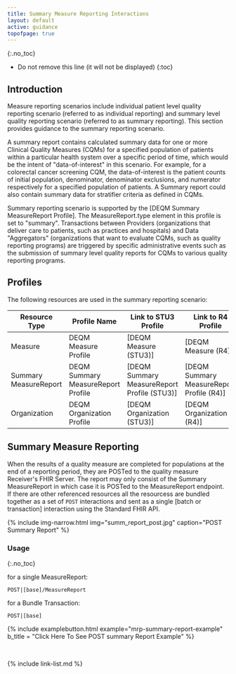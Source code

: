 ```yaml
---
title: Summary Measure Reporting Interactions
layout: default
active: guidance
topofpage: true
---
```



{:.no_toc}

<!-- TOC  the css styling for this is \pages\assets\css\project.css under 'markdown-toc'-->

* Do not remove this line (it will not be displayed)
{:toc}

## Introduction

Measure reporting scenarios include individual patient level quality
reporting scenario (referred to as individual reporting) and summary
level quality reporting scenario (referred to as summary reporting).
This section provides guidance to the summary reporting scenario.

A summary report contains calculated summary data for one or more
Clinical Quality Measures (CQMs) for a specified population of patients
within a particular health system over a specific period of time, which
would be the intent of "data-of-interest" in this scenario. For example,
for a colorectal cancer screening CQM, the data-of-interest is the
patient counts of initial population, denominator, denominator
exclusions, and numerator respectively for a specified population of
patients. A Summary report could also contain summary data for
stratifier criteria as defined in CQMs.

Summary reporting scenario is supported by the [DEQM Summary MeasureReport Profile]. The MeasureReport.type element in this profile is set to "summary". Transactions between Providers (organizations that deliver care to
patients, such as practices and hospitals) and Data "Aggregators"
(organizations that want to evaluate CQMs, such as quality reporting
programs) are triggered by specific administrative events such as the
submission of summary level quality reports for CQMs to various quality
reporting programs.

## Profiles

The following resources are used in the summary reporting scenario:

|Resource Type|Profile Name|Link to STU3 Profile|Link to R4 Profile|
|---|---|---|---|
|Measure|DEQM Measure Profile|[DEQM Measure (STU3)]|[DEQM Measure (R4)]|
|Summary MeasureReport|DEQM Summary MeasureReport Profile|[DEQM Summary MeasureReport Profile (STU3)]|[DEQM Summary MeasureReport Profile (R4)]|
|Organization|DEQM Organization Profile|[DEQM Organization (STU3)]|[DEQM Organization (R4)]|

## Summary Measure Reporting

When the results of a quality measure are completed for populations at the end of a reporting period, they are POSTed to the quality measure Receiver's FHIR Server. The report may only consist of the Summary MeasureReport in which case it is POSTed to the MeasureReport endpoint.  If there are other referenced resources all the resourcess are bundled together as a set of `POST` interactions and sent as a single [batch or transaction] interaction using the Standard FHIR API.

{% include img-narrow.html img="summ_report_post.jpg" caption="POST Summary Report" %}

### Usage
{:.no_toc}

for a single MeasureReport:

`POST|[base]/MeasureReport`

for a Bundle Transaction:

`POST|[base]`

{% include examplebutton.html example="mrp-summary-report-example" b_title = "Click Here To See POST summary Report Example" %}

<br />

{% include link-list.md %}
